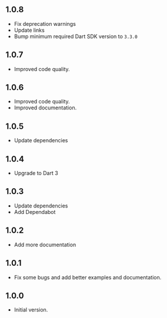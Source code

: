 ## 1.0.8

- Fix deprecation warnings
- Update links
- Bump minimum required Dart SDK version to `3.3.0`

## 1.0.7

- Improved code quality.

## 1.0.6

- Improved code quality.
- Improved documentation.

## 1.0.5

- Update dependencies

## 1.0.4

- Upgrade to Dart 3

## 1.0.3

- Update dependencies
- Add Dependabot

## 1.0.2

- Add more documentation

## 1.0.1

- Fix some bugs and add better examples and documentation.

## 1.0.0

- Initial version.

